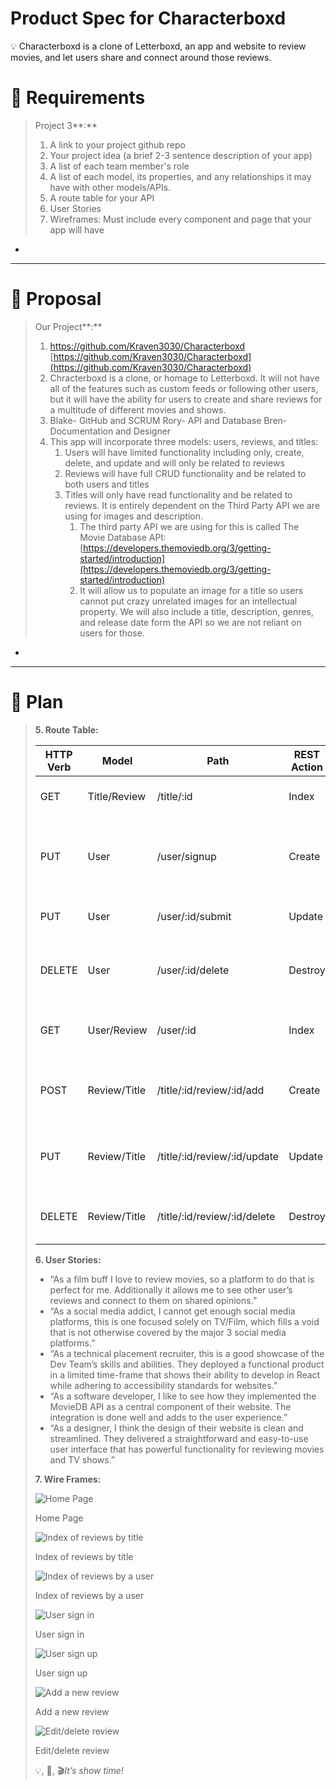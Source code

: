 # Product Spec for Characterboxd

<aside>
💡 Characterboxd is a clone of Letterboxd, an app and website to review movies, and let users share and connect around those reviews.

</aside>

# 👀 Requirements

> Project 3**:**
> 
> 1. A link to your project github repo
> 2. Your project idea (a brief 2-3 sentence description of your app)
> 3. A list of each team member's role
> 4. A list of each model, its properties, and any relationships it may have with other models/APIs.
> 5. A route table for your API
> 6. User Stories
> 7. Wireframes: Must include every component and page that your app will have
- 

---

# 💭 Proposal

> Our Project**:**
> 
> 1. https://github.com/Kraven3030/Characterboxd [https://github.com/Kraven3030/Characterboxd](https://github.com/Kraven3030/Characterboxd)
> 2. Chracterboxd is a clone, or homage to Letterboxd. It will not have all of the features such as custom feeds or following other users, but it will have the ability for users to create and share reviews for a multitude of different movies and shows. 
> 3. Blake- GitHub and SCRUM
> Rory- API and Database
> Bren- Documentation and Designer
> 4. This app will incorporate three models: users, reviews, and titles:
>     1. Users will have limited functionality including only, create, delete, and update and will only be related to reviews
>     2. Reviews will have full CRUD functionality and be related to both users and titles
>     3. Titles will only have read functionality and be related to reviews. It is entirely dependent on the Third Party API we are using for images and description. 
>         1. The third party API we are using for this is called The Movie Database API: [https://developers.themoviedb.org/3/getting-started/introduction](https://developers.themoviedb.org/3/getting-started/introduction)
>         2. It will allow us to populate an image for a title so users cannot put crazy unrelated images for an intellectual property. We will also include a title, description, genres, and release date form the API so we are not reliant on users for those.
- 

---

# 🛫 Plan

> **5. Route Table:**
> 
> 
> 
> | HTTP Verb | Model | Path | REST Action | Purpose |
> | --- | --- | --- | --- | --- |
> | GET | Title/Review | /title/:id | Index | See reviews on a title |
> | PUT | User | /user/signup | Create | Submit new user for to add a user to database |
> | PUT | User | /user/:id/submit | Update | Submit changes to user |
> | DELETE | User | /user/:id/delete | Destroy | Delete a user account from database |
> | GET | User/Review | /user/:id | Index | See reviews from a user |
> | POST | Review/Title | /title/:id/review/:id/add | Create | Submit a new review to the database |
> | PUT | Review/Title | /title/:id/review/:id/update | Update | Submit changes from form to review |
> | DELETE | Review/Title | /title/:id/review/:id/delete | Destroy | Delete a review from the database |
> 
> **6. User Stories:**
> 
> - “As a film buff I love to review movies, so a platform to do that is perfect for me. Additionally it allows me to see other user’s reviews and connect to them on shared opinions.”
> - “As a social media addict, I cannot get enough social media platforms, this is one focused solely on TV/Film, which fills a void that is not otherwise covered by the major 3 social media platforms.”
> - “As a technical placement recruiter, this is a good showcase of the Dev Team’s skills and abilities. They deployed a functional product in a limited time-frame that shows their ability to develop in React while adhering to accessibility standards for websites.”
> - “As a software developer, I like to see how they implemented the MovieDB API as a central component of their website. The integration is done well and adds to the user experience.”
> - “As a designer, I think the design of their website is clean and streamlined. They delivered a straightforward and easy-to-use user interface that has powerful functionality for reviewing movies and TV shows.”
> 
> **7. Wire Frames:**
> 
> ![Home Page](Product%20Spec%20for%20Characterboxd%203b8a62a7f9fa432fb676283cac517140/Screen_Shot_2022-12-19_at_12.03.44_PM.png)
> 
> Home Page
> 
> ![Index of reviews by title](Product%20Spec%20for%20Characterboxd%203b8a62a7f9fa432fb676283cac517140/Screen_Shot_2022-12-19_at_12.39.35_PM.png)
> 
> Index of reviews by title
> 
> ![Index of reviews by a user](Product%20Spec%20for%20Characterboxd%203b8a62a7f9fa432fb676283cac517140/Screen_Shot_2022-12-19_at_12.50.57_PM.png)
> 
> Index of reviews by a user
> 
> ![User sign in](Product%20Spec%20for%20Characterboxd%203b8a62a7f9fa432fb676283cac517140/Screen_Shot_2022-12-19_at_12.59.34_PM.png)
> 
> User sign in
> 
> ![User sign up](Product%20Spec%20for%20Characterboxd%203b8a62a7f9fa432fb676283cac517140/Screen_Shot_2022-12-19_at_1.02.28_PM.png)
> 
> User sign up
> 
> ![Add a new review](Product%20Spec%20for%20Characterboxd%203b8a62a7f9fa432fb676283cac517140/Screen_Shot_2022-12-19_at_1.17.52_PM.png)
> 
> Add a new review
> 
> ![Edit/delete review](Product%20Spec%20for%20Characterboxd%203b8a62a7f9fa432fb676283cac517140/Screen_Shot_2022-12-19_at_1.19.29_PM.png)
> 
> Edit/delete review
> 
> 💡, 🎥, 🎬*It’s show time!*
>
